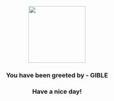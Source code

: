 <p align="center">
            <img src="https://raw.githubusercontent.com/PokeAPI/sprites/master/sprites/pokemon/443.png" width="150" height="150">
          </p>
          <h3 align="center">You have been greeted by - <b>GIBLE</b></h3>
          <h3 align="center">Have a nice day!</h3>
